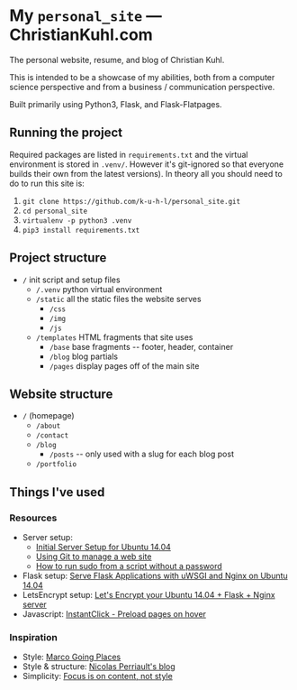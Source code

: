# My `personal_site` — ChristianKuhl.com
The personal website, resume, and blog of Christian Kuhl.

This is intended to be a showcase of my abilities, both from a computer
science perspective and from a business / communication perspective.

Built primarily using Python3, Flask, and Flask-Flatpages.


## Running the project
Required packages are listed in `requirements.txt` and the
virtual environment is stored in `.venv/`. However it's git-ignored so that
everyone builds their own from the latest versions). In theory all you should
need to do to run this site is:
1. `git clone https://github.com/k-u-h-l/personal_site.git`
2. `cd personal_site`
3. `virtualenv -p python3 .venv`
4. `pip3 install requirements.txt`


## Project structure
* `/` init script and setup files
	* `/.venv` python virtual environment
	* `/static` all the static files the website serves
		* `/css`
		* `/img`
		* `/js`
	* `/templates` HTML fragments that site uses
		* `/base` base fragments -- footer, header, container
		* `/blog` blog partials
		* `/pages` display pages off of the main site


## Website structure
* `/` (homepage)
    * `/about`
    * `/contact`
    * `/blog`
        * `/posts` -- only used with a slug for each blog post
    * `/portfolio`


## Things I've used
### Resources
* Server setup:
	* [Initial Server Setup for Ubuntu 14.04 ](https://www.digitalocean.com/community/tutorials/initial-server-setup-with-ubuntu-14-04)
	* [Using Git to manage a web site](http://toroid.org/git-website-howto)
	* [How to run sudo from a script without a password](http://askubuntu.com/questions/155791/)
* Flask setup: [Serve Flask Applications with uWSGI and Nginx on Ubuntu 14.04](https://www.digitalocean.com/community/tutorials/how-to-serve-flask-applications-with-uwsgi-and-nginx-on-ubuntu-14-04)
* LetsEncrypt setup: [Let's Encrypt your Ubuntu 14.04 + Flask + Nginx server](https://hjlog.me/post/177)
* Javascript: [InstantClick - Preload pages on hover](http://instantclick.io/)


### Inspiration
* Style: [Marco Going Places](http://www.marcogoingplaces.com/home/trekking-to-chota-bangal)
* Style & structure: [Nicolas Perriault's blog](https://nicolas.perriault.net/)
* Simplicity: [Focus is on content, not style](http://rudenoise.uk/)
